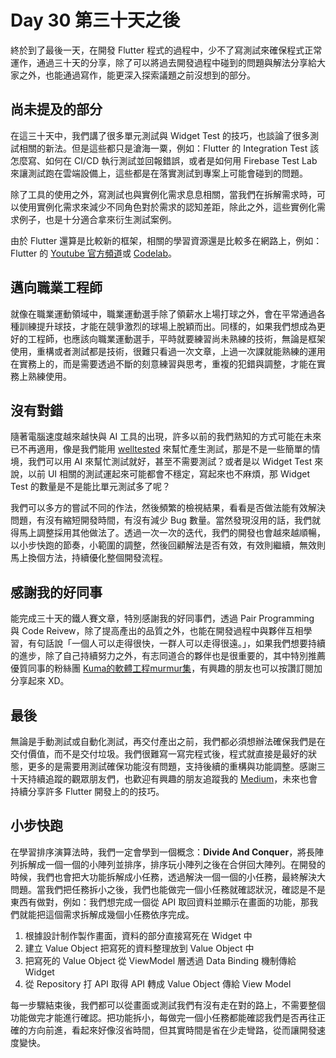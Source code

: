 # Day 30 第三十天之後

終於到了最後一天，在開發 Flutter 程式的過程中，少不了寫測試來確保程式正常運作，通過三十天的分享，除了可以將過去開發過程中碰到的問題與解法分享給大家之外，也能通過寫作，能更深入探索議題之前沒想到的部分。

## 尚未提及的部分

在這三十天中，我們講了很多單元測試與 Widget Test 的技巧，也談論了很多測試相關的新法。但是這些都只是滄海一粟，例如：Flutter 的 Integration Test 該怎麼寫、如何在 CI/CD 執行測試並回報錯誤，或者是如何用 Firebase Test Lab 來讓測試跑在雲端設備上，這些都是在落實測試到專案上可能會碰到的問題。

除了工具的使用之外，寫測試也與實例化需求息息相關，當我們在拆解需求時，可以使用實例化需求來減少不同角色對於需求的認知差距，除此之外，這些實例化需求例子，也是十分適合拿來衍生測試案例。

由於 Flutter 還算是比較新的框架，相關的學習資源還是比較多在網路上，例如：Flutter 的 [Youtube 官方頻道](https://www.youtube.com/@flutterdev)或 [Codelab](https://docs.flutter.dev/codelabs)。

## 邁向職業工程師

就像在職業運動領域中，職業運動選手除了領薪水上場打球之外，會在平常通過各種訓練提升球技，才能在競爭激烈的球場上脫穎而出。同樣的，如果我們想成為更好的工程師，也應該向職業運動選手，平時就要練習尚未熟練的技術，無論是框架使用，重構或者測試都是技術，很難只看過一次文章，上過一次課就能熟練的運用在實務上的，而是需要透過不斷的刻意練習與思考，重複的犯錯與調整，才能在實務上熟練使用。

## 沒有對錯

隨著電腦速度越來越快與 AI 工具的出現，許多以前的我們熟知的方式可能在未來已不再適用，像是我們能用 [welltested](https://www.notion.so/e5e2e54fe66b48058e51d269ae2c133c?pvs=21) 來幫忙產生測試，那是不是一些簡單的情境，我們可以用 AI 來幫忙測試就好，甚至不需要測試？或者是以 Widget Test 來說，以前 UI 相關的測試運起來可能都會不穩定，寫起來也不麻煩，那 Widget Test 的數量是不是能比單元測試多了呢？

我們可以多方的嘗試不同的作法，然後頻繁的檢視結果，看看是否做法能有效解決問題，有沒有縮短開發時間，有沒有減少 Bug 數量。當然發現沒用的話，我們就得馬上調整採用其他做法了。透過一次一次的迭代，我們的開發也會越來越順暢，以小步快跑的節奏，小範圍的調整，然後回顧解法是否有效，有效則繼續，無效則馬上換個方法，持續優化整個開發流程。

## 感謝我的好同事

能完成三十天的鐵人賽文章，特別感謝我的好同事們，透過 Pair Programming 與 Code Reivew，除了提高產出的品質之外，也能在開發過程中與夥伴互相學習，有句話說「一個人可以走得很快，一群人可以走得很遠。」，如果我們想要持續的進步，除了自己持續努力之外，有志同道合的夥伴也是很重要的，其中特別推薦優質同事的粉絲團 [Kuma的軟體工程murmur集](https://www.facebook.com/kukumamaya/)，有興趣的朋友也可以按讚訂閱加分享起來 XD。

## 最後

無論是手動測試或自動化測試，再交付產出之前，我們都必須想辦法確保我們是在交付價值，而不是交付垃圾。我們很難寫一寫完程式後，程式就直接是最好的狀態，更多的是需要用測試確保功能沒有問題，支持後續的重構與功能調整。感謝三十天持續追蹤的觀眾朋友們，也歡迎有興趣的朋友追蹤我的 [Medium](https://medium.com/@easylive1989)，未來也會持續分享許多 Flutter 開發上的的技巧。

## 小步快跑

在學習排序演算法時，我們一定會學到一個概念：**Divide And Conquer**，將長陣列拆解成一個一個的小陣列並排序，排序玩小陣列之後在合併回大陣列。在開發的時候，我們也會把大功能拆解成小任務，透過解決一個一個的小任務，最終解決大問題。當我們把任務拆小之後，我們也能做完一個小任務就確認狀況，確認是不是東西有做對，例如：我們想完成一個從 API 取回資料並顯示在畫面的功能，那我們就能把這個需求拆解成幾個小任務依序完成。

1. 根據設計制作製作畫面，資料的部分直接寫死在 Widget 中
2. 建立 Value Object 把寫死的資料整理放到 Value Object 中
3. 把寫死的 Value Object 從 ViewModel 層透過 Data Binding 機制傳給 Widget
4. 從 Repository 打 API 取得 API 轉成 Value Object 傳給 View Model

每一步驟結束後，我們都可以從畫面或測試我們有沒有走在對的路上，不需要整個功能做完才能進行確認。把功能拆小，每做完一個小任務都能確認我們是否再往正確的方向前進，看起來好像沒省時間，但其實時間是省在少走彎路，從而讓開發速度變快。